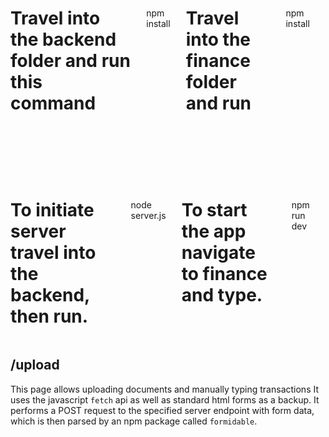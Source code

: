 <div style="display: flex; justify-content: center;">

<h1>Travel into the backend folder and run this command</h1>

<p style="padding: 5%;">npm install</p>


<h1>Travel into the finance folder and run</h1>

<p style="padding: 5%;">npm install</p>

</div>

<br><br><br>

<div style="display: flex; justify-content: center;">

<h1>To initiate server travel into the backend, then run.</h1>

<p style="padding: 5%;">node server.js</p>


<h1>To start the app navigate to finance and type.</h1>

<p style="padding: 5%;">npm run dev</p>

</div>

## /upload
This page allows uploading documents and manually typing transactions
It uses the javascript `fetch` api as well as standard html forms as a backup.
It performs a POST request to the specified server endpoint with form data, which is then parsed by an npm package called `formidable`.
